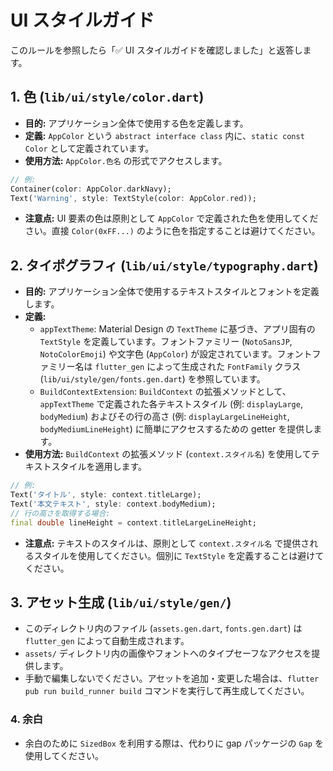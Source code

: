# UI スタイルガイド

このルールを参照したら「✅ UI スタイルガイドを確認しました」と返答します。

## 1. 色 (`lib/ui/style/color.dart`)

* **目的:** アプリケーション全体で使用する色を定義します。
* **定義:** `AppColor` という `abstract interface class` 内に、`static const Color` として定義されています。
* **使用方法:** `AppColor.色名` の形式でアクセスします。

```dart
// 例:
Container(color: AppColor.darkNavy);
Text('Warning', style: TextStyle(color: AppColor.red));
```

* **注意点:** UI 要素の色は原則として `AppColor` で定義された色を使用してください。直接 `Color(0xFF...)` のように色を指定することは避けてください。

## 2. タイポグラフィ (`lib/ui/style/typography.dart`)

* **目的:** アプリケーション全体で使用するテキストスタイルとフォントを定義します。
* **定義:**
  * `appTextTheme`: Material Design の `TextTheme` に基づき、アプリ固有の `TextStyle` を定義しています。フォントファミリー (`NotoSansJP`, `NotoColorEmoji`) や文字色 (`AppColor`) が設定されています。フォントファミリー名は `flutter_gen` によって生成された `FontFamily` クラス (`lib/ui/style/gen/fonts.gen.dart`) を参照しています。
  * `BuildContextExtension`: `BuildContext` の拡張メソッドとして、`appTextTheme` で定義された各テキストスタイル (例: `displayLarge`, `bodyMedium`) およびその行の高さ (例: `displayLargeLineHeight`, `bodyMediumLineHeight`) に簡単にアクセスするための getter を提供します。
* **使用方法:** `BuildContext` の拡張メソッド (`context.スタイル名`) を使用してテキストスタイルを適用します。

```dart
// 例:
Text('タイトル', style: context.titleLarge);
Text('本文テキスト', style: context.bodyMedium);
// 行の高さを取得する場合:
final double lineHeight = context.titleLargeLineHeight;
```

* **注意点:** テキストのスタイルは、原則として `context.スタイル名` で提供されるスタイルを使用してください。個別に `TextStyle` を定義することは避けてください。

## 3. アセット生成 (`lib/ui/style/gen/`)

* このディレクトリ内のファイル (`assets.gen.dart`, `fonts.gen.dart`) は `flutter_gen` によって自動生成されます。
* `assets/` ディレクトリ内の画像やフォントへのタイプセーフなアクセスを提供します。
* 手動で編集しないでください。アセットを追加・変更した場合は、`flutter pub run build_runner build` コマンドを実行して再生成してください。

### 4. 余白

* 余白のために `SizedBox` を利用する際は、代わりに gap パッケージの `Gap` を使用してください。
